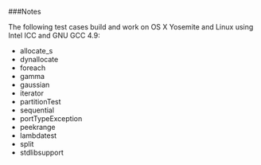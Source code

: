 ###Notes

The following test cases build and work on OS X Yosemite and Linux using 
Intel ICC and GNU GCC 4.9: 
* allocate\_s
* dynallocate
* foreach
* gamma
* gaussian
* iterator
* partitionTest
* sequential
* portTypeException
* peekrange
* lambdatest 
* split
* stdlibsupport

